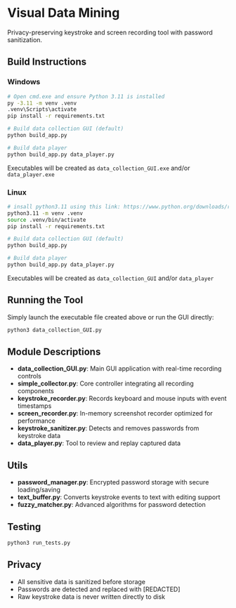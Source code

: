 # Visual Data Mining

Privacy-preserving keystroke and screen recording tool with password sanitization.

## Build Instructions

### Windows
```bash
# Open cmd.exe and ensure Python 3.11 is installed
py -3.11 -m venv .venv
.venv\Scripts\activate
pip install -r requirements.txt

# Build data collection GUI (default)
python build_app.py

# Build data player
python build_app.py data_player.py
```
Executables will be created as `data_collection_GUI.exe` and/or `data_player.exe`

### Linux
```bash
# insall python3.11 using this link: https://www.python.org/downloads/release/python-3110/
python3.11 -m venv .venv
source .venv/bin/activate
pip install -r requirements.txt

# Build data collection GUI (default)
python build_app.py

# Build data player
python build_app.py data_player.py
```
Executables will be created as `data_collection_GUI` and/or `data_player`

## Running the Tool
Simply launch the executable file created above or run the GUI directly:
```bash
python3 data_collection_GUI.py
```

## Module Descriptions

- **data_collection_GUI.py**: Main GUI application with real-time recording controls
- **simple_collector.py**: Core controller integrating all recording components
- **keystroke_recorder.py**: Records keyboard and mouse inputs with event timestamps
- **screen_recorder.py**: In-memory screenshot recorder optimized for performance
- **keystroke_sanitizer.py**: Detects and removes passwords from keystroke data
- **data_player.py**: Tool to review and replay captured data

## Utils
- **password_manager.py**: Encrypted password storage with secure loading/saving
- **text_buffer.py**: Converts keystroke events to text with editing support
- **fuzzy_matcher.py**: Advanced algorithms for password detection

## Testing
```bash
python3 run_tests.py
```

## Privacy
- All sensitive data is sanitized before storage
- Passwords are detected and replaced with [REDACTED]
- Raw keystroke data is never written directly to disk